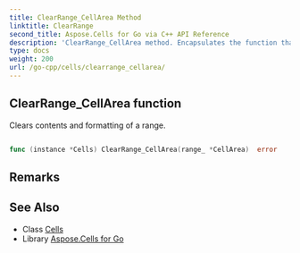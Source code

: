 ```yaml
---
title: ClearRange_CellArea Method 
linktitle: ClearRange
second_title: Aspose.Cells for Go via C++ API Reference
description: 'ClearRange_CellArea method. Encapsulates the function that represents clearrange in Go.'
type: docs
weight: 200
url: /go-cpp/cells/clearrange_cellarea/
---
```


## ClearRange_CellArea function

Clears contents and formatting of a range.

```go

func (instance *Cells) ClearRange_CellArea(range_ *CellArea)  error

```

## Remarks


## See Also

* Class [Cells](../)
* Library [Aspose.Cells for Go](../../)

